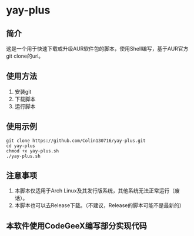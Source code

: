 # yay-plus

## 简介
这是一个用于快速下载或升级AUR软件包的脚本，使用Shell编写，基于AUR官方git clone的url。

## 使用方法
1. 安装git
2. 下载脚本
3. 运行脚本

## 使用示例
```shell
git clone https://github.com/Colin130716/yay-plus.git
cd yay-plus
chmod +x yay-plus.sh
./yay-plus.sh
```
## 注意事项
1. 本脚本仅适用于Arch Linux及其发行版系统，其他系统无法正常运行（废话）。
2. 本脚本也可以去Release下载。（不建议，Release的脚本可能不是最新的）

## 本软件使用CodeGeeX编写部分实现代码